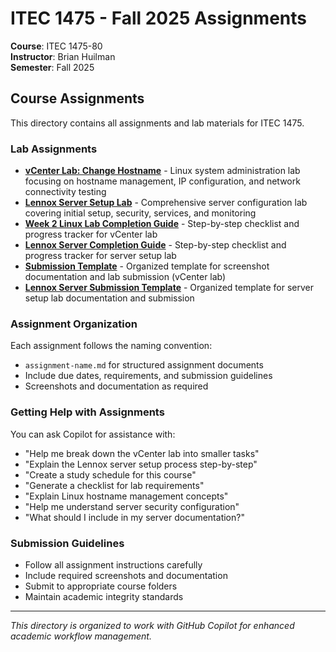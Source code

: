 # ITEC 1475 - Fall 2025 Assignments

**Course**: ITEC 1475-80  
**Instructor**: Brian Huilman  
**Semester**: Fall 2025  

## Course Assignments

This directory contains all assignments and lab materials for ITEC 1475.

### Lab Assignments

- **[vCenter Lab: Change Hostname](vcenter-lab-hostname.md)** - Linux system administration lab focusing on hostname management, IP configuration, and network connectivity testing
- **[Lennox Server Setup Lab](lennox-server-setup.md)** - Comprehensive server configuration lab covering initial setup, security, services, and monitoring
- **[Week 2 Linux Lab Completion Guide](week2-linux-completion-guide.md)** - Step-by-step checklist and progress tracker for vCenter lab
- **[Lennox Server Completion Guide](lennox-server-completion-guide.md)** - Step-by-step checklist and progress tracker for server setup lab
- **[Submission Template](submission-template.md)** - Organized template for screenshot documentation and lab submission (vCenter lab)
- **[Lennox Server Submission Template](lennox-server-submission-template.md)** - Organized template for server setup lab documentation and submission

### Assignment Organization

Each assignment follows the naming convention:
- `assignment-name.md` for structured assignment documents
- Include due dates, requirements, and submission guidelines
- Screenshots and documentation as required

### Getting Help with Assignments

You can ask Copilot for assistance with:
- "Help me break down the vCenter lab into smaller tasks"
- "Explain the Lennox server setup process step-by-step"
- "Create a study schedule for this course"
- "Generate a checklist for lab requirements"
- "Explain Linux hostname management concepts"
- "Help me understand server security configuration"
- "What should I include in my server documentation?"

### Submission Guidelines

- Follow all assignment instructions carefully
- Include required screenshots and documentation
- Submit to appropriate course folders
- Maintain academic integrity standards

---

*This directory is organized to work with GitHub Copilot for enhanced academic workflow management.*